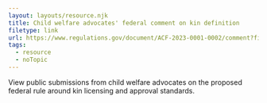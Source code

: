 ```yaml
---
layout: layouts/resource.njk
title: Child welfare advocates' federal comment on kin definition
filetype: link
url: https://www.regulations.gov/document/ACF-2023-0001-0002/comment?filter=new%20america
tags:
  - resource
  - noTopic
---
```

View public submissions from child welfare advocates on the proposed federal rule around kin licensing and approval standards.
